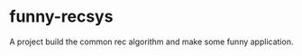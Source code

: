 funny-recsys
============

A project build the common rec algorithm and make some funny application.
